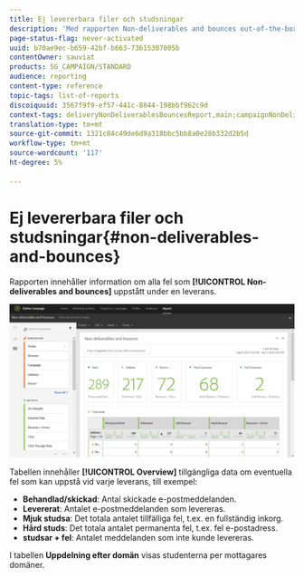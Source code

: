 ```yaml
---
title: Ej levererbara filer och studsningar
description: 'Med rapporten Non-deliverables and bounces out-of-the-box får du reda på vilka fel som kan uppstå vid leveransen. '
page-status-flag: never-activated
uuid: b70ae9ec-b659-42bf-b663-73615307005b
contentOwner: sauviat
products: SG_CAMPAIGN/STANDARD
audience: reporting
content-type: reference
topic-tags: list-of-reports
discoiquuid: 3567f9f9-ef57-441c-8844-198bbf962c9d
context-tags: deliveryNonDeliverablesBouncesReport,main;campaignNonDeliverablesBouncesReport,main;programNonDeliverablesBouncesReport,main
translation-type: tm+mt
source-git-commit: 1321c84c49de6d9a318bbc5bb8a0e28b332d2b5d
workflow-type: tm+mt
source-wordcount: '117'
ht-degree: 5%

---
```



# Ej levererbara filer och studsningar{#non-deliverables-and-bounces}

Rapporten innehåller information om alla fel som **[!UICONTROL Non-deliverables and bounces]** uppstått under en leverans.

![](assets/delivery_reports_7.png)

Tabellen innehåller **[!UICONTROL Overview]** tillgängliga data om eventuella fel som kan uppstå vid varje leverans, till exempel:

* **Behandlad/skickad**: Antal skickade e-postmeddelanden.
* **Levererat**: Antalet e-postmeddelanden som levereras.
* **Mjuk studsa**: Det totala antalet tillfälliga fel, t.ex. en fullständig inkorg.
* **Hård studs**: Det totala antalet permanenta fel, t.ex. fel e-postadress.
* **studsar + fel**: Antalet meddelanden som inte kunde levereras.

I tabellen **Uppdelning efter domän** visas studenterna per mottagares domäner.
